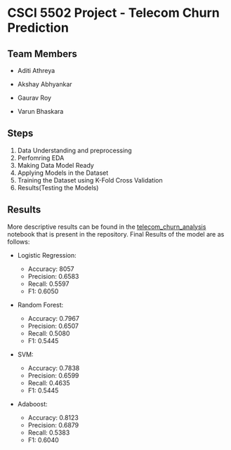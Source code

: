 # CSCI 5502 Project - Telecom Churn Prediction
## Team Members

 -   Aditi Athreya
    
-   Akshay Abhyankar
    
-   Gaurav Roy
    
-   Varun Bhaskara



## Steps

 1. Data Understanding and preprocessing
 2. Perfomring EDA
 3. Making Data Model Ready
 4. Applying Models in the Dataset
 5. Training the Dataset using K-Fold Cross Validation
 6. Results(Testing the Models)

## Results
More descriptive results can be found in the [telecom_churn_analysis](https://github.com/Akshay9597/Telecom_Customer_Churn/blob/main/customer_churn_analysis.ipynb) notebook that is present in the repository. Final Results of the model are as follows:

 - Logistic Regression:
	 
	 - Accuracy: 8057
	 - Precision: 0.6583
	 - Recall: 0.5597
	 - F1: 0.6050
 - Random Forest:
	 
	 - Accuracy: 0.7967
	 - Precision: 0.6507
	 - Recall: 0.5080
	 - F1: 0.5445
 - SVM:
	 
	 - Accuracy: 0.7838
	 - Precision: 0.6599
	 - Recall: 0.4635
	 - F1: 0.5445
 - Adaboost:
	 
	 - Accuracy: 0.8123
	 - Precision: 0.6879
	 - Recall: 0.5383
	 - F1: 0.6040
	 

